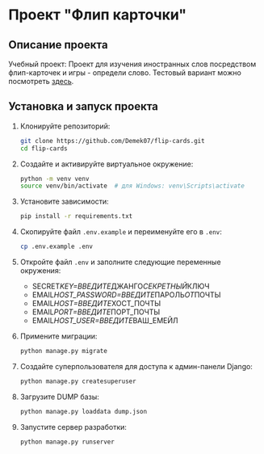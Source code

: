 # Проект "Флип карточки"

## Описание проекта

Учебный проект: Проект для изучения иностранных слов посредством флип-карточек и игры - определи слово.
Тестовый вариант можно посмотреть [здесь](flip-cards.ru).

## Установка и запуск проекта

1. Клонируйте репозиторий:

   ```bash
   git clone https://github.com/Demek07/flip-cards.git
   cd flip-cards
   ```

2. Создайте и активируйте виртуальное окружение:

   ```bash
   python -m venv venv
   source venv/bin/activate  # для Windows: venv\Scripts\activate
   ```

3. Установите зависимости:

   ```bash
   pip install -r requirements.txt
   ```

4. Скопируйте файл `.env.example` и переименуйте его в `.env`:

   ```bash
   cp .env.example .env
   ```

5. Откройте файл `.env` и заполните следующие переменные окружения:

   - SECRET*KEY=ВВЕДИТЕ*ДЖАНГО*СЕКРЕТНЫЙ*КЛЮЧ
   - EMAIL*HOST_PASSWORD=ВВЕДИТЕ*ПАРОЛЬ*ОТ*ПОЧТЫ
   - EMAIL*HOST=ВВЕДИТЕ*ХОСТ_ПОЧТЫ
   - EMAIL*PORT=ВВЕДИТЕ*ПОРТ_ПОЧТЫ
   - EMAIL*HOST_USER=ВВЕДИТЕ*ВАШ_ЕМЕЙЛ

6. Примените миграции:

   ```bash
   python manage.py migrate
   ```

7. Создайте суперпользователя для доступа к админ-панели Django:

   ```bash
   python manage.py createsuperuser
   ```

8. Загрузите DUMP базы:

   ```bash
   python manage.py loaddata dump.json
   ```

9. Запустите сервер разработки:
   ```bash
   python manage.py runserver
   ```
